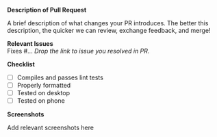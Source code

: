 **Description of Pull Request**

A brief description of what changes your PR introduces. The better this description, the quicker we can review, exchange feedback, and merge!

**Relevant Issues**  
Fixes #...
*Drop the link to issue you resolved in PR.*

**Checklist**

- [ ] Compiles and passes lint tests
- [ ] Properly formatted
- [ ] Tested on desktop
- [ ] Tested on phone

**Screenshots**

Add relevant screenshots here
